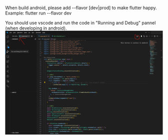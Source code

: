 When build android, please add --flavor [dev|prod] to make flutter happy.
Example:
    flutter run --flavor dev

You should use vscode and run the code in "Running and Debug" pannel (when developing in android).
![screenshot](assets/screenshot/dev-guide.png)

